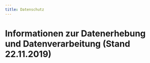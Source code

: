 ```yaml
---
title: Datenschutz
---
```


# Informationen zur Datenerhebung und Datenverarbeitung (Stand 22.11.2019)


